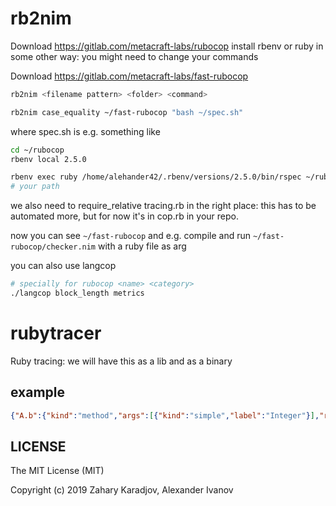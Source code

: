 
# rb2nim

Download https://gitlab.com/metacraft-labs/rubocop
install rbenv or ruby in some other way: you might need to change your commands

Download https://gitlab.com/metacraft-labs/fast-rubocop

```bash
rb2nim <filename pattern> <folder> <command>

rb2nim case_equality ~/fast-rubocop "bash ~/spec.sh"
```

where spec.sh is e.g. something like 

```bash
cd ~/rubocop
rbenv local 2.5.0

rbenv exec ruby /home/alehander42/.rbenv/versions/2.5.0/bin/rspec ~/rubocop/spec/rubocop/cop/style/case_equality_spec.rb
# your path
```

we also need to require_relative tracing.rb in the right place: this has to be automated more, but for now it's in cop.rb in your repo.

now you can see `~/fast-rubocop` and e.g. compile and run `~/fast-rubocop/checker.nim` with a ruby file as arg

you can also use langcop

```bash
# specially for rubocop <name> <category>
./langcop block_length metrics 
```

# rubytracer

Ruby tracing: we will have this as a lib and as a binary

## example

```json
{"A.b":{"kind":"method","args":[{"kind":"simple","label":"Integer"}],"return_type":{"kind":"simple","label":"NilClass"}},"Love.b":{"kind":"method","args":[{"kind":"simple","label":"String"}],"return_type":{"kind":"simple","label":"NilClass"}}}
```

## LICENSE

The MIT License (MIT)

Copyright (c) 2019 Zahary Karadjov, Alexander Ivanov
